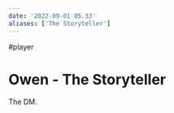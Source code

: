 ```yaml
---
date: '2022-09-01 05.33'
aliases: ['The Storyteller']
---
```


#player
# Owen - The Storyteller

The DM.

